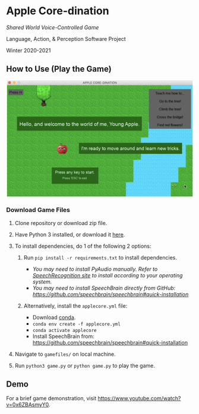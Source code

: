 # Apple Core-dination

*Shared World Voice-Controlled Game*

Language, Action, & Perception Software Project

Winter 2020-2021

## How to Use (Play the Game)

<p align="center">
	<img src="gamefiles/img/applecore-demo-thumbnail.png" alt="Demo Thumbnail Image" width="500"/>
</p>

### Download Game Files
1. Clone repository or download zip file.
2. Have Python 3 installed, or download it [here](https://www.python.org/).
3. To install dependencies, do 1 of the following 2 options: 
	1. Run `pip install -r requirements.txt` to install dependencies.
		- *You may need to install PyAudio manually. Refer to [SpeechRecognition site](https://pypi.org/project/SpeechRecognition/#pyaudio-for-microphone-users) to install according to your operating system.*
		- *You may need to install SpeechBrain directly from GitHub: https://github.com/speechbrain/speechbrain#quick-installation*

	2. Alternatively, install the `applecore.yml` file:
		* Download [conda](https://docs.conda.io/projects/conda/en/latest/user-guide/install/download.html). 
		* `conda env create -f applecore.yml`
		* `conda activate applecore`
		* Install SpeechBrain from: https://github.com/speechbrain/speechbrain#quick-installation

4. Navigate to `gamefiles/` on local machine.
5. Run `python3 game.py` or `python game.py` to play the game.

## Demo
For a brief game demonstration, visit https://www.youtube.com/watch?v=0x6ZBAsmyY0.
